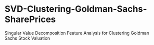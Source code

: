 # SVD-Clustering-Goldman-Sachs-SharePrices
Singular Value Decomposition Feature Analysis for Clustering Goldman Sachs Stock Valuation
